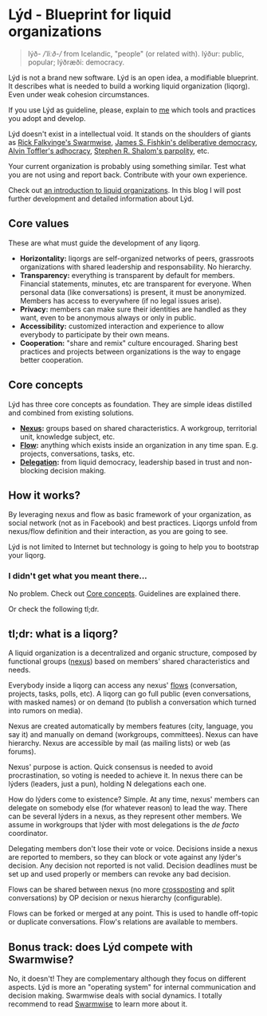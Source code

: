 # Lýd - Blueprint for liquid organizations

> lýð- _/ˈliːð-/_ from Icelandic, "people" (or related with). lýður: public, popular; lýðræði: democracy.

Lýd is not a brand new software. Lýd is an open idea, a modifiable blueprint. It describes what is needed to build a working liquid organization (liqorg). Even under weak cohesion circumstances.

If you use Lýd as guideline, please, explain to [me](/lyd/) which tools and practices you adopt and develop.

Lýd doesn't exist in a intellectual void. It stands on the shoulders of giants as [Rick Falkvinge's Swarmwise](http://falkvinge.net/2013/03/01/swarmwise-the-tactical-manual-to-changing-the-world-chapter-two/), [James S. Fishkin's deliberative democracy](http://en.wikipedia.org/wiki/Deliberative_democracy), [Alvin Toffler's adhocracy](http://en.wikipedia.org/wiki/Adhocracy), [Stephen R. Shalom's parpolity](http://en.wikipedia.org/wiki/Participatory_politics), etc.

Your current organization is probably using something similar. Test what you are not using and report back. Contribute with your own experience.

Check out [an introduction to liquid organizations](/en/posts/introduction-liquid-organizations). In this blog I will post further development and detailed information about Lýd.

## Core values

These are what must guide the development of any liqorg.

* **Horizontality:** liqorgs are self-organized networks of peers, grassroots organizations with shared leadership and responsability. No hierarchy.
* **Transparency:** everything is transparent by default for members. Financial statements, minutes, etc are transparent for everyone. When personal data (like conversations) is present, it must be anonymized. Members has access to everywhere (if no legal issues arise).
* **Privacy:** members can make sure their identities are handled as they want, even to be anonymous always or only in public.
* **Accessibility:** customized interaction and experience to allow everybody to participate by their own means.
* **Cooperation:** "share and remix" culture encouraged. Sharing best practices and projects between organizations is the way to engage better cooperation.

<a id="core-concepts"></a>
## Core concepts

Lýd has three core concepts as foundation. They are simple ideas distilled and combined from existing solutions.

* **[Nexus](/lyd/nexus):** groups based on shared characteristics. A workgroup, territorial unit, knowledge subject, etc.
* **[Flow](/lyd/flow):** anything which exists inside an organization in any time span. E.g. projects, conversations, tasks, etc.
* **[Delegation](/lyd/delegation):** from liquid democracy, leadership based in trust and non-blocking decision making.

## How it works?

By leveraging nexus and flow as basic framework of your organization, as social network (not as in Facebook) and best practices. Liqorgs unfold from nexus/flow definition and their interaction, as you are going to see.

Lýd is not limited to Internet but technology is going to help you to bootstrap your liqorg.

### I didn't get what you meant there...

No problem. Check out [Core concepts](#core-concepts). Guidelines are explained there.

Or check the following tl;dr.

## tl;dr: what is a liqorg?

A liquid organization is a decentralized and organic structure, composed by functional groups ([nexus](/lyd/nexus)) based on members' shared characteristics and needs.

Everybody inside a liqorg can access any nexus' [flows](/lyd/flow) (conversation, projects, tasks, polls, etc). A liqorg can go full public (even conversations, with masked names) or on demand (to publish a conversation which turned into rumors on media).

Nexus are created automatically by members features (city, language, you say it) and manually on demand (workgroups, committees). Nexus can have hierarchy. Nexus are accessible by mail (as mailing lists) or web (as forums).

Nexus' purpose is action. Quick consensus is needed to avoid procrastination, so voting is needed to achieve it. In nexus there can be lýders (leaders, just a pun), holding N delegations each one.

How do lýders come to existence? Simple. At any time, nexus' members can delegate on somebody else (for whatever reason) to lead the way. There can be several lýders in a nexus, as they represent other members. We assume in workgroups that lýder with most delegations is the *de facto* coordinator.

Delegating members don't lose their vote or voice. Decisions inside a nexus are reported to members, so they can block or vote against any lýder's decision. Any decision not reported is not valid. Decision deadlines must be set up and used properly or members can revoke any bad decision.

Flows can be shared between nexus (no more [crossposting](http://en.wikipedia.org/wiki/Crossposting) and split conversations) by OP decision or nexus hierarchy (configurable).

Flows can be forked or merged at any point. This is used to handle off-topic or duplicate conversations. Flow's relations are available to members.

## Bonus track: does Lýd compete with Swarmwise?

No, it doesn't! They are complementary although they focus on different aspects. Lýd is more an "operating system" for internal communication and decision making. Swarmwise deals with social dynamics. I totally recommend to read [Swarmwise](http://falkvinge.net/2013/02/14/swarmwise-the-tactical-manual-to-changing-the-world-chapter-one/) to learn more about it.
